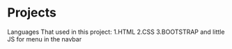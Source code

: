 # Projects
Languages That used in this project:
1.HTML
2.CSS
3.BOOTSTRAP
and little JS for menu in the navbar
